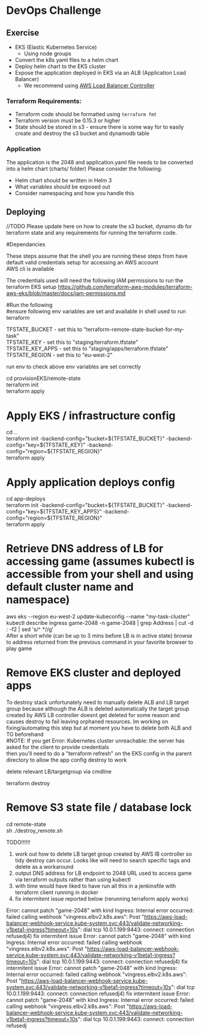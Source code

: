 # DevOps Challenge

## Exercise
* EKS (Elastic Kubernetes Service)
  * Using node groups
* Convert the k8s yaml files to a helm chart
* Deploy helm chart to the EKS cluster
* Expose the application deployed in EKS via an ALB (Application Load Balancer)
    * We recommend using [AWS Load Balancer Controller](https://kubernetes-sigs.github.io/aws-load-balancer-controller/v2.2/)

### Terraform Requirements:
* Terraform code should be formatted using `terraform fmt`
* Terraform version must be 0.15.3 or higher
* State should be stored in s3 - ensure there is some way for to easily create and destroy the s3 bucket and dynamodb table

### Application
The application is the 2048 and application.yaml file needs to be converted into a helm chart (charts/ folder)
Please consider the following:
* Helm chart should be written in Helm 3
* What variables should be exposed out
* Consider namespacing and how you handle this


## Deploying

//TODO Please update here on how to create the s3 bucket, dynamo db for terraform state and any requirements for running the terraform code.

#Dependancies

These steps assume that the shell you are running these steps from have default valid credentials setup for accessing an AWS account  
AWS cli is available

The credentials used will need the following IAM permissions to run the terraform EKS setup
https://github.com/terraform-aws-modules/terraform-aws-eks/blob/master/docs/iam-permissions.md


#Run the following  
#ensure following env variables are set and available in shell used to run terraform  

TFSTATE_BUCKET - set this to "terraform-remote-state-bucket-for-my-task"  
TFSTATE_KEY - set this to "staging/terraform.tfstate"  
TFSTATE_KEY_APPS - set this to "staging/apps/terraform.tfstate"
TFSTATE_REGION - set this to "eu-west-2"  

run env to check above env variables are set correctly  

cd provisionEKS/remote-state  
terraform init  
terraform apply  

# Apply EKS / infrastructure config
cd ..  
terraform init -backend-config="bucket=${TFSTATE_BUCKET}" -backend-config="key=${TFSTATE_KEY}" -backend-config="region=${TFSTATE_REGION}"  
terraform apply  

# Apply application deploys config  

cd app-deploys  
terraform init -backend-config="bucket=${TFSTATE_BUCKET}" -backend-config="key=${TFSTATE_KEY_APPS}" -backend-config="region=${TFSTATE_REGION}"  
terraform apply

# Retrieve DNS address of LB for accessing game (assumes kubectl is accessible from your shell and using default cluster name and namespace)  
aws eks --region eu-west-2 update-kubeconfig --name "my-task-cluster"  
kubectl describe ingress game-2048 -n game-2048 | grep Address | cut -d : -f2 | sed 's/^ *//g'  
After a short while (can be up to 3 mins before LB is in active state)  browse to address returned from the previous command in your favorite browser to play game  

# Remove EKS cluster and deployed apps  
To destroy stack unfortunately need to manually delete ALB and LB target group because although the ALB is deleted automatically the target group created by AWS LB controller doesnt get deleted for some reason and causes destroy to fail leaving orphaned resources. Im working on fixing/automating this step but at moment you have to delete both ALB and TG beforehand  
#NOTE: If you get Error: Kubernetes cluster unreachable: the server has asked for the client to provide credentials  
then you'll need to do a "terraform refresh" on the EKS config in the parent directory to allow the app config destroy to work  

delete relevant LB/targetgroup via cmdline 

terraform destroy  


# Remove S3 state file / database lock   
cd remote-state  
sh ./destroy_remote.sh  

TODO!!!!!!  
1) work out how to delete LB target group created by AWS lB controller so tidy destroy can occur. Looks like will need to search specific tags and delete as a workaround
2) output DNS address for LB endpoint to 2048 URL used to access game via terraform outputs rather than using kubectl  
3) with time would have liked to have run all this in a jenkinsfile with terraform client running in docker  
4) fix intermitent issue reported below (rerunning terraform apply works)

 Error: cannot patch "game-2048" with kind Ingress: Internal error occurred: failed calling webhook "vingress.elbv2.k8s.aws": Post "https://aws-load-balancer-webhook-service.kube-system.svc:443/validate-networking-v1beta1-ingress?timeout=10s": dial tcp 10.0.1.199:9443: connect: connection refusedj4) fix intermitent issue Error: cannot patch "game-2048" with kind Ingress: Internal error occurred: failed calling webhook "vingress.elbv2.k8s.aws": Post "https://aws-load-balancer-webhook-service.kube-system.svc:443/validate-networking-v1beta1-ingress?timeout=10s": dial tcp 10.0.1.199:9443: connect: connection refusedj4) fix intermitent issue Error: cannot patch "game-2048" with kind Ingress: Internal error occurred: failed calling webhook "vingress.elbv2.k8s.aws": Post "https://aws-load-balancer-webhook-service.kube-system.svc:443/validate-networking-v1beta1-ingress?timeout=10s": dial tcp 10.0.1.199:9443: connect: connection refusedj4) fix intermitent issue Error: cannot patch "game-2048" with kind Ingress: Internal error occurred: failed calling webhook "vingress.elbv2.k8s.aws": Post "https://aws-load-balancer-webhook-service.kube-system.svc:443/validate-networking-v1beta1-ingress?timeout=10s": dial tcp 10.0.1.199:9443: connect: connection refusedj
